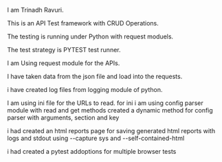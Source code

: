 I am Trinadh Ravuri.

This is an API Test framework with CRUD Operations.

The testing is running under Python with request moduels.

The test strategy is PYTEST test runner.

I am Using request module for the APIs.

I have taken data from the json file and load into the requests.

i have created log files from logging module of python.

I am using ini file for the URLs to read.
    for ini i am using config parser module with read and get methods
    created a dynamic method for config parser with arguments, section and key

i had created an html reports page for saving generated html reports with 
    logs and stdout using --capture sys and --self-contained-html

i had created a pytest addoptions for multiple browser tests

